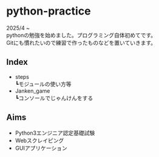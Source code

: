 # python-practice
2025/4 ~  
pythonの勉強を始めました。プログラミング自体初めてです。  
Gitにも慣れたいので練習で作ったものなどを置いていきます。  

## Index
- steps  
  ┗モジュールの使い方等
- Janken_game  
  ┗コンソールでじゃんけんをする

## Aims
- Python3エンジニア認定基礎試験
- Webスクレイピング
- GUIアプリケーション
